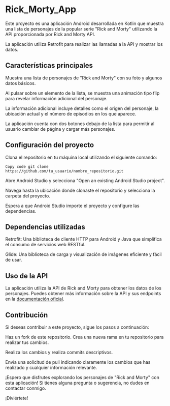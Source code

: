 # Rick_Morty_App

Este proyecto es una aplicación Android desarrollada en Kotlin que muestra una lista de personajes de la popular serie "Rick and Morty" utilizando la API proporcionada por Rick and Morty API.

La aplicación utiliza Retrofit para realizar las llamadas a la API y mostrar los datos.

## Características principales
Muestra una lista de personajes de "Rick and Morty" con su foto y algunos datos básicos.

Al pulsar sobre un elemento de la lista, se muestra una animación tipo flip para revelar información adicional del personaje.

La información adicional incluye detalles como el origen del personaje, la ubicación actual y el número de episodios en los que aparece.

La aplicación cuenta con dos botones debajo de la lista para permitir al usuario cambiar de página y cargar más personajes.

## Configuración del proyecto

Clona el repositorio en tu máquina local utilizando el siguiente comando:

`Copy code git clone https://github.com/tu_usuario/nombre_repositorio.git`

Abre Android Studio y selecciona "Open an existing Android Studio project".

Navega hasta la ubicación donde clonaste el repositorio y selecciona la carpeta del proyecto.

Espera a que Android Studio importe el proyecto y configure las dependencias.

## Dependencias utilizadas

Retrofit: Una biblioteca de cliente HTTP para Android y Java que simplifica el consumo de servicios web RESTful.

Glide: Una biblioteca de carga y visualización de imágenes eficiente y fácil de usar.

## Uso de la API
La aplicación utiliza la API de Rick and Morty para obtener los datos de los personajes. Puedes obtener más información sobre la API y sus endpoints en la [documentación oficial](https://rickandmortyapi.com/documentation/).

## Contribución

Si deseas contribuir a este proyecto, sigue los pasos a continuación:

Haz un fork de este repositorio.
Crea una nueva rama en tu repositorio para realizar tus cambios.

Realiza los cambios y realiza commits descriptivos.

Envía una solicitud de pull indicando claramente los cambios que has realizado y cualquier información relevante.

¡Espero que disfrutes explorando los personajes de "Rick and Morty" con esta aplicación! Si tienes alguna pregunta o sugerencia, no dudes en contactar conmigo.

¡Diviértete!
